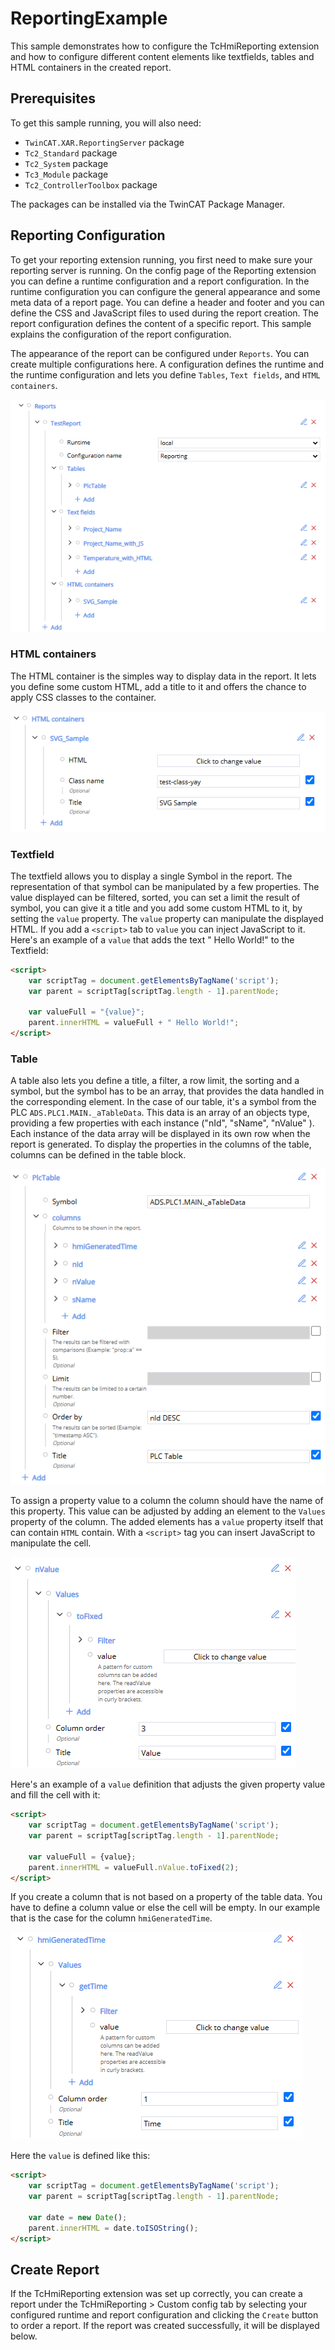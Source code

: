 # ReportingExample

This sample demonstrates how to configure the TcHmiReporting extension and how to configure different content elements like textfields, tables and HTML containers in the created report.

## Prerequisites

To get this sample running, you will also need:

- `TwinCAT.XAR.ReportingServer` package
- `Tc2_Standard` package
- `Tc2_System` package
- `Tc3_Module` package
- `Tc2_ControllerToolbox` package

The packages can be installed via the TwinCAT Package Manager.

## Reporting Configuration

To get your reporting extension running, you first need to make sure your reporting server is running. On the config page of the Reporting extension you can define a runtime configuration and a report configuration. In the runtime configuration you can configure the general appearance and some meta data of a report page. You can define a header and footer and you can define the CSS and JavaScript files to used during the report creation. The report configuration defines the content of a specific report. This sample explains the configuration of the report configuration.

The appearance of the report can be configured under `Reports`. You can create multiple configurations here. A configuration defines the runtime and the runtime configuration and lets you define `Tables`, `Text fields`, and `HTML containers`.

![Reporting configuration layout](README/ReportingSampleReportLayout.png)

### HTML containers

The HTML container is the simples way to display data in the report. It lets you define some custom HTML, add a title to it and offers the chance to apply CSS classes to the container.

![HTML container definition](README/ReportingSampleReportHTMLContainer.png)

### Textfield

The textfield allows you to display a single Symbol in the report. The representation of that symbol can be manipulated by a few properties. The value displayed can be filtered, sorted, you can set a limit the result of symbol, you can give it a title and you add some custom HTML to it, by setting the `value` property. The `value` property can manipulate the displayed HTML. If you add a `<script>` tab to `value` you can inject JavaScript to it. Here's an example of a `value` that adds the text " Hello World!" to the Textfield:

``` HTML
<script>
    var scriptTag = document.getElementsByTagName('script');
    var parent = scriptTag[scriptTag.length - 1].parentNode;
    
    var valueFull = "{value}";
    parent.innerHTML = valueFull + " Hello World!";
</script>
```

### Table

A table also lets you define a title, a filter, a row limit, the sorting and a symbol, but the symbol has to be an array, that provides the data handled in the corresponding element. In the case of our table, it's a symbol from the PLC `ADS.PLC1.MAIN._aTableData`. This data is an array of an objects type, providing a few properties with each instance ("nId", "sName", "nValue" ). Each instance of the data array will be displayed in its own row when the report is generated. To display the properties in the columns of the table, columns can be defined in the table block.

![Reporting table configuration](README/ReportingSampleReportTable.png)

To assign a property value to a column the column should have the name of this property. This value can be adjusted by adding an element to the `Values` property of the column. The added elements has a `value` property itself that can contain `HTML` contain. With a `<script>` tag you can insert JavaScript to manipulate the cell.

![Reporting table column configuration](README/ReportingSampleReportTableColumn.png)

Here's an example of a `value` definition that adjusts the given property value and fill the cell with it:

``` HTML
<script>
    var scriptTag = document.getElementsByTagName('script');
    var parent = scriptTag[scriptTag.length - 1].parentNode;
    
    var valueFull = {value};
    parent.innerHTML = valueFull.nValue.toFixed(2);
</script>
```

If you create a column that is not based on a property of the table data. You have to define a column value or else the cell will be empty. In our example that is the case for the column `hmiGeneratedTime`.

![Reporting table column not based on a property](README/ReportingSampleReportTableColumnWithoutProperty.png)

Here the `value` is defined like this:

``` HTML
<script>
    var scriptTag = document.getElementsByTagName('script');
    var parent = scriptTag[scriptTag.length - 1].parentNode;
    
    var date = new Date();
    parent.innerHTML = date.toISOString();
</script>
```

## Create Report

If the TcHmiReporting extension was set up correctly, you can create a report under the TcHmiReporting > Custom config tab by selecting your configured runtime and report configuration and clicking the `Create` button to order a report. If the report was created successfully, it will be displayed below.
